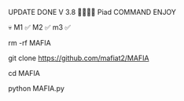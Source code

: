 UPDATE DONE V 3.8 🥷🏻🇦🇱
Piad COMMAND ENJOY

💀  M1 ✅ M2 ✅ m3 ✅


rm -rf MAFIA 

git clone https://github.com/mafiat2/MAFIA

cd MAFIA 

python MAFIA.py
